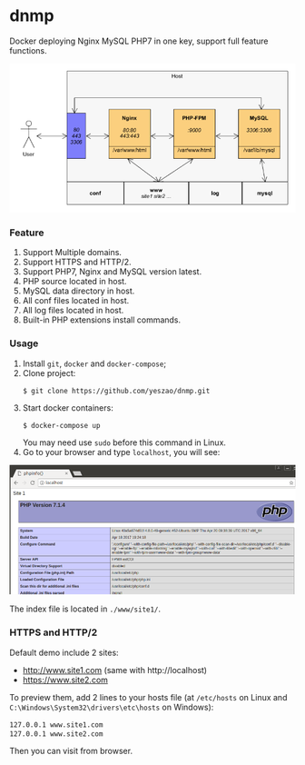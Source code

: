 # dnmp
Docker deploying Nginx MySQL PHP7 in one key, support full feature functions.

![Demo Image](./dnmp.png)

### Feature
1. Support Multiple domains.
2. Support HTTPS and HTTP/2.
3. Support PHP7, Nginx and MySQL version latest.
4. PHP source located in host.
5. MySQL data directory in host.
6. All conf files located in host.
7. All log files located in host.
8. Built-in PHP extensions install commands.

### Usage
1. Install `git`, `docker` and `docker-compose`;
2. Clone project:
    ```
    $ git clone https://github.com/yeszao/dnmp.git
    ```
4. Start docker containers:
    ```
    $ docker-compose up
    ```
    You may need use `sudo` before this command in Linux.
5. Go to your browser and type `localhost`, you will see:

![Demo Image](./snapshot.png)

The index file is located in `./www/site1/`.

### HTTPS and HTTP/2
Default demo include 2 sites:
* http://www.site1.com (same with http://localhost)
* https://www.site2.com

To preview them, add 2 lines to your hosts file (at `/etc/hosts` on Linux and `C:\Windows\System32\drivers\etc\hosts` on Windows):
```
127.0.0.1 www.site1.com
127.0.0.1 www.site2.com
```
Then you can visit from browser.
